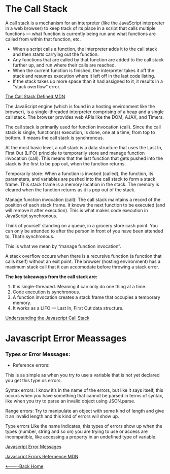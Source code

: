 # The Call Stack

A call stack is a mechanism for an interpreter (like the JavaScript interpreter in a web browser) to keep track of its place in a script that calls multiple functions — what function is currently being run and what functions are called from within that function, etc.

- When a script calls a function, the interpreter adds it to the call stack and then starts carrying out the function.
- Any functions that are called by that function are added to the call stack further up, and run where their calls are reached.
- When the current function is finished, the interpreter takes it off the stack and resumes execution where it left off in the last code listing.
- If the stack takes up more space than it had assigned to it, it results in a "stack overflow" error.

[The Call Stack Defined MDN](https://developer.mozilla.org/en-US/docs/Glossary/Call_stack)

The JavaScript engine (which is found in a hosting environment like the browser), is a single-threaded interpreter comprising of a heap and a single call stack. The browser provides web APIs like the DOM, AJAX, and Timers.

The call stack is primarily used for function invocation (call). Since the call stack is single, function(s) execution, is done, one at a time, from top to bottom. It means the call stack is synchronous.

At the most basic level, a call stack is a data structure that uses the Last In, First Out (LIFO) principle to temporarily store and manage function invocation (call). This means that the last function that gets pushed into the stack is the first to be pop out, when the function returns.

Temporarily store: When a function is invoked (called), the function, its parameters, and variables are pushed into the call stack to form a stack frame. This stack frame is a memory location in the stack. The memory is cleared when the function returns as it is pop out of the stack.

Manage function invocation (call): The call stack maintains a record of the position of each stack frame. It knows the next function to be executed (and will remove it after execution). This is what makes code execution in JavaScript synchronous.

Think of yourself standing on a queue, in a grocery store cash point. You can only be attended to after the person in front of you have been attended to. That’s synchronous.

This is what we mean by “manage function invocation”.

A stack overflow occurs when there is a recursive function (a function that calls itself) without an exit point. The browser (hosting environment) has a maximum stack call that it can accomodate before throwing a stack error. 

__The key takeaways from the call stack are:__
1. It is single-threaded. Meaning it can only do one thing at a time.
2. Code execution is synchronous.
3. A function invocation creates a stack frame that occupies a temporary memory.
4. It works as a LIFO — Last In, First Out data structure.

[Understanding the Javascript Call Stack](https://medium.freecodecamp.org/understanding-the-javascript-call-stack-861e41ae61d4)

# Javascript Error Meassages

### Types or Error Messages:

- Reference errors:


This is as simple as when you try to use a variable that is not yet declared you get this type os errors.

Syntax errors:
I know it’s in the name of the errors, but like it says itself, this occurs when you have something that cannot be parsed in terms of syntax, like when you try to parse an invalid object using JSON.parse.

Range errors:
Try to manipulate an object with some kind of length and give it an invalid length and this kind of errors will show up.

Type errors
Like the name indicates, this types of errors show up when the types (number, string and so on) you are trying to use or access are incompatible, like accessing a property in an undefined type of variable.


[Javascript Error Messages](https://codeburst.io/javascript-error-messages-debugging-d23f84f0ae7c)

[Javascript Errors Refernence MDN](https://developer.mozilla.org/en-US/docs/Web/JavaScript/Reference/Errors)

[<----Back Home](../README.md)